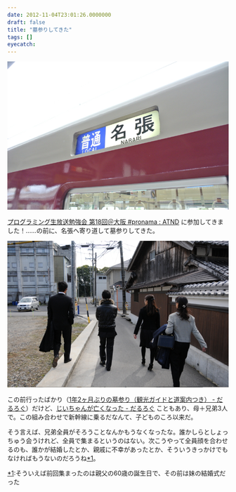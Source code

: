 ```yaml
---
date: 2012-11-04T23:01:26.0000000
draft: false
title: "墓参りしてきた"
tags: []
eyecatch: 
---
```

<p><span itemscope itemtype="http://schema.org/Photograph"><img src="20121102114845.jpg" alt="f:id:daruyanagi:20121102114845j:plain" title="f:id:daruyanagi:20121102114845j:plain" class="hatena-fotolife" itemprop="image"></span></p><p><a href="http://atnd.org/events/32864">&#x30D7;&#x30ED;&#x30B0;&#x30E9;&#x30DF;&#x30F3;&#x30B0;&#x751F;&#x653E;&#x9001;&#x52C9;&#x5F37;&#x4F1A; &#x7B2C;18&#x56DE;&#xFF20;&#x5927;&#x962A; #pronama : ATND</a> に参加してきました！……の前に、名張へ寄り道して墓参りしてきた。</p><p><span itemscope itemtype="http://schema.org/Photograph"><img src="20121103105810.jpg" alt="f:id:daruyanagi:20121103105810j:plain" title="f:id:daruyanagi:20121103105810j:plain" class="hatena-fotolife" itemprop="image"></span></p><p>この前行ったばかり（<a href="https://blog.daruyanagi.jp/entry/2012/08/06/223332">1&#x5E74;2&#x30F6;&#x6708;&#x3076;&#x308A;&#x306E;&#x5893;&#x53C2;&#x308A;&#xFF08;&#x89B3;&#x5149;&#x30AC;&#x30A4;&#x30C9;&#x3068;&#x9053;&#x6848;&#x5185;&#x3064;&#x304D;&#xFF09; - &#x3060;&#x308B;&#x308D;&#x3050;</a>）だけど、<a href="https://blog.daruyanagi.jp/entry/2012/10/23/212056">&#x3058;&#x3044;&#x3061;&#x3083;&#x3093;&#x304C;&#x4EA1;&#x304F;&#x306A;&#x3063;&#x305F; - &#x3060;&#x308B;&#x308D;&#x3050;</a> こともあり、母＋兄弟3人で。この組み合わせで新幹線に乗るだなんて、子どものころ以来だ。</p><p>そう言えば、兄弟全員がそろうことなんかもうなくなったな。誰かしらとしょっちゅう会うけれど、全員で集まるというのはない。次こうやって全員顔を合わせるのも、誰かが結婚したとか、親戚に不幸があったとか、そういうきっかけでもなければもうないのだろうね<a href="#f-dffca2a0" name="fn-dffca2a0" title="そういえば前回集まったのは親父の60歳の誕生日で、その前は妹の結婚式だった">*1</a>。</p>
<div class="footnote">
<p class="footnote"><a href="#fn-dffca2a0" name="f-dffca2a0" class="footnote-number">*1</a><span class="footnote-delimiter">:</span><span class="footnote-text">そういえば前回集まったのは親父の60歳の誕生日で、その前は妹の結婚式だった</span></p>
</div>